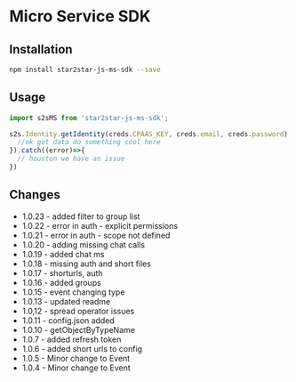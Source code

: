 Micro Service SDK
=================

Installation
------------

```bash
npm install star2star-js-ms-sdk --save
```

Usage
-----

```javascript
import s2sMS from 'star2star-js-ms-sdk';

s2s.Identity.getIdentity(creds.CPAAS_KEY, creds.email, creds.password).then((data)=>{
  //ok got data do something cool here
}).catch((error)=>{
  // houston we have an issue
})
```

Changes
-------

-	1.0.23 - added filter to group list
-	1.0.22 - error in auth - explicit permissions
-	1.0.21 - error in auth - scope not defined
-	1.0.20 - adding missing chat calls
-	1.0.19 - added chat ms
-	1.0.18 - missing auth and short files
-	1.0.17 - shorturls, auth
-	1.0.16 - added groups
-	1.0.15 - event changing type
-	1.0.13 - updated readme
-	1.0,12 - spread operator issues
-	1.0.11 - config.json added
-	1.0.10 - getObjectByTypeName
-	1.0.7 - added refresh token
-	1.0.6 - added short urls to config
-	1.0.5 - Minor change to Event
-	1.0.4 - Minor change to Event
